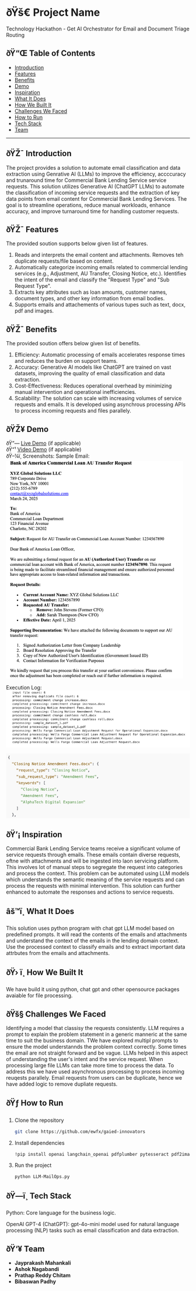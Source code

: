 # ðŸš€ Project Name
Technology Hackathon - Get AI Orchestrator for Email and Document Triage Routing

## ðŸ“Œ Table of Contents
- [Introduction](#introduction)
- [Features](#features)
- [Benefits](#benefits)
- [Demo](#demo)
- [Inspiration](#inspiration)
- [What It Does](#what-it-does)
- [How We Built It](#how-we-built-it)
- [Challenges We Faced](#challenges-we-faced)
- [How to Run](#how-to-run)
- [Tech Stack](#tech-stack)
- [Team](#team)

---
## ðŸŽ¯ Introduction
The project provides a solution to automate email classification and data extraction using Genrative AI (LLMs) to improve the efficiency, accccuracy and trunaround time for Commercial Bank Lending Service service requests. This solution utilizes Generative AI (ChatGPT LLMs) to automate the classification of incoming service requests and the extraction of key data points from email content for Commercial Bank Lending Services. The goal is to streamline operations, reduce manual workloads, enhance accuracy, and improve turnaround time for handling customer requests.

## ðŸŽ¯ Features
The provided soution supports below given list of features.

1. Reads and interprets the email content and attachments. Removes teh duplicate requests/file based on content.
2. Automatically categorize incoming emails related to commercial lending services (e.g., Adjustment, AU Transfer, Closing Notice, etc.). Identifies the intent of the email and classify the "Request Type" and "Sub Request Type".
3. Extracts key attributes  such as loan amounts, customer names, document types, and other key information from email bodies.
4. Supports emails and attachements of various tupes such as text, docx, pdf and images.

## ðŸŽ¯ Benefits
The provided soution offers below given list of benefits.

1. Efficiency: Automatic processing of emails accelerates response times and reduces the burden on support teams.
2. Accuracy: Generative AI models like ChatGPT are trained on vast datasets, improving the quality of email classification and data extraction.
3. Cost-Effectiveness: Reduces operational overhead by minimizing manual intervention and operational inefficiencies.
4. Scalability: The solution can scale with increasing volumes of service requests and emails. It is developed using asynchrous processing APIs to process incoming requests and files parallely.

## ðŸŽ¥ Demo
ðŸ”— [Live Demo](#) (if applicable)  
ðŸ“¹ [Video Demo](#) (if applicable)  
ðŸ–¼ï¸ Screenshots:
Sample Email:
![Sample Input Email Request](image.png)

Execution Log:
![Program execution log](image-1.png)

![ample output json](image-2.png)

## ðŸ’¡ Inspiration
Commercial Bank Lending Service teams receive a significant volume of service requests through emails. These emails contain diverse requests, oftne with attachments and will be ingested into laon servicing platform. This involves lot of manual steps to segregate the request into categories and process the context. This problem can be automated using LLM models which understands the semantic meaning of the service requests and can process the requests with minimal intervention. This solution can further enhanced to automate the responses and actions to service requests.

## âš™ï¸ What It Does
This solution uses python program with chat gpt LLM model based on predefined prompts. It will read the contents of the emails and attachments and understand the context of the emails in the lending domain context. Use the processed context to classify emails and to extract important data attrbutes from the emails and attachments.

## ðŸ› ï¸ How We Built It
We have build it using python, chat gpt and other opensource packages avaiable for file processing.

## ðŸš§ Challenges We Faced
Identifying a model that classisy the requests consistently. LLM requires a prompt to explain the problem statement in a generic manneric at the same time to suit the business domain. TWe have explored multipl prompts to ensure the model understannds the problem context correctly.
Some times the email are not straight forward and be vague. LLMs helped in this aspect of understanding the user's intent and the service request.
When processing large file LLMs can take more time to process the data. To address this we have used asynchronous processing to process incoming reuqests parallely.
Email requests from users can be duplicate, hence we have added logic to remove dupliate requests.

## ðŸƒ How to Run
1. Clone the repository  
   ```sh
   git clone https://github.com/ewfx/gaied-innovators
   ```
2. Install dependencies  
   ```sh
   !pip install openai langchain_openai pdfplumber pytesseract pdf2image python-docx fpdf langchain
   ```
3. Run the project  
   ```sh
   python LLM-MailOps.py
   ```

## ðŸ—ï¸ Tech Stack

Python: Core language for the business logic.

OpenAI GPT-4 (ChatGPT): gpt-4o-mini model used for natural language processing (NLP) tasks such as email classification and data extraction.

## ðŸ‘¥ Team
- **Jayprakash Mahankali** 
- **Ashok Nagabandi** 
- **Prathap Reddy Chitam** 
- **Bibaswan Padhy** 
